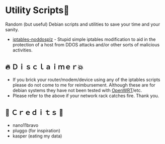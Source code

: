 # Utility Scripts🐧
Random (but useful) Debian scripts and utilities to save your time and your sanity.

* [iptables-noddosplz](https://github.com/nano11bravo/debian-helpers/blob/main/iptables-noddosplz) - Stupid simple iptables modification to aid in the protection of a host from DDOS attacks and/or other sorts of malicious activities.

## 🔥 Ｄｉｓｃｌａｉｍｅｒ💥
* If you brick your router/modem/device using any of the iptables scripts please do not come to me for reimbursement. Although these are for debian systems they have not been tested with [OpenWRT](https://openwrt.org/docs/start)/etc.
* Please refer to the above if your network rack catches fire. Thank you.


## 💙 Ｃｒｅｄｉｔｓ 💝 
* nano11bravo
* pluggo (for inspiration)
* kasper (eating my data)
